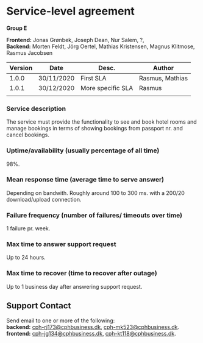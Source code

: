 # Service-level agreement

**Group E** 

**Frontend:** Jonas Grønbek, Joseph Dean, Nur Salem,  ?,  
**Backend:** Morten Feldt, Jörg Oertel, Mathias Kristensen, Magnus Klitmose, Rasmus Jacobsen  
  
|Version|Date			|Desc.			|Author			|
|---	|---			|---			|---			|
|1.0.0	|30/11/2020		| First SLA		| Rasmus, Mathias	|
|1.0.1	| 30/12/2020 		| More specific SLA	| Rasmus 		|
| 	| 			|			|			|
			

### Service description
The service must provide the functionality to see and book hotel rooms and manage bookings in terms of showing bookings from passport nr. and cancel bookings.

### Uptime/availability (usually percentage of all time)  
98%.  

### Mean response time (average time to serve answer)  
Depending on bandwith.
Roughly around 100 to 300 ms. with a 200/20 download/upload connection.
  
  
### Failure frequency (number of failures/ timeouts over time)  
1 failure pr. week.  

### Max time to answer support request
Up to 24 hours.  
  
### Max time to recover (time to recover after outage)  
Up to 1 business day after answering support request.  
  
  
## Support Contact  
Send email to one or more of the following:  
**backend:** cph-rj173@cphbusiness.dk, cph-mk523@cphbusiness.dk.  
**frontend:** cph-jg134@cphbusiness.dk, cph-kt118@cphbusiness.dk.  
